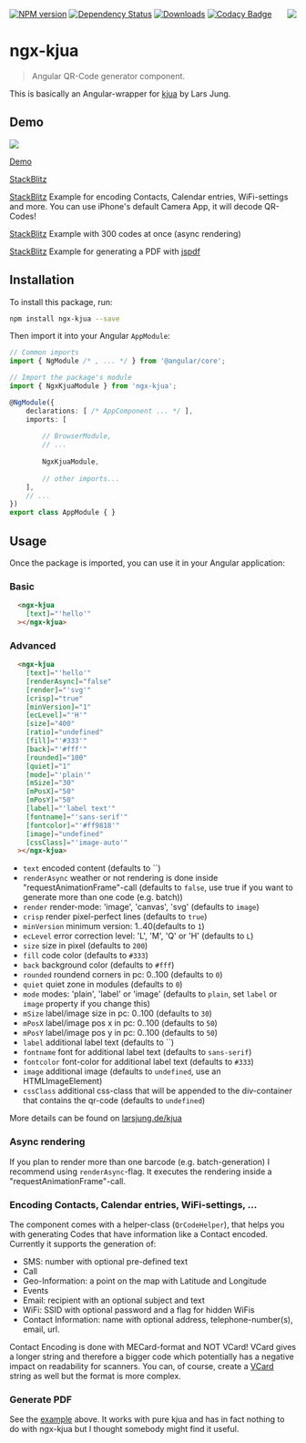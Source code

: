 [![NPM version](https://img.shields.io/npm/v/ngx-kjua.svg?&label=npm)](https://www.npmjs.com/package/ngx-kjua) 
[![Dependency Status](https://david-dm.org/werthdavid/ngx-kjua.svg)](https://david-dm.org/werthdavid/ngx-kjua)
[![Downloads](https://img.shields.io/npm/dm/ngx-kjua.svg)](https://npmjs.org/package/ngx-kjua)
[![Codacy Badge](https://api.codacy.com/project/badge/Grade/2ef6c180329a44cc9fd95abc77fc8c1d)](https://www.codacy.com/app/werthdavid/ngx-kjua?utm_source=github.com&amp;utm_medium=referral&amp;utm_content=werthdavid/ngx-kjua&amp;utm_campaign=Badge_Grade)
<img align="right" src="https://raw.githubusercontent.com/werthdavid/ngx-kjua/master/docs/readme-logo.png"/>

# ngx-kjua

> Angular QR-Code generator component.

This is basically an Angular-wrapper for [kjua](https://github.com/lrsjng/kjua) by Lars Jung.

## Demo

<img src="https://raw.githubusercontent.com/werthdavid/ngx-kjua/master/docs/demo.png"/>

[Demo](https://werthdavid.github.io/ngx-kjua/index.html)

[StackBlitz](https://stackblitz.com/edit/ngx-kjua-example-7) 

[StackBlitz](https://stackblitz.com/edit/ngx-kjua-helper?file=app/app.component.ts) Example for encoding Contacts, Calendar entries, WiFi-settings and more. You can use iPhone's default Camera App, it will decode QR-Codes!

[StackBlitz](https://stackblitz.com/edit/ngx-kjua-batch?file=app/app.component.html) Example with 300 codes at once (async rendering)

[StackBlitz](https://stackblitz.com/edit/ngx-kjua-batch-jspdf?file=app%2Fapp.component.ts) Example for generating a PDF with [jspdf](https://github.com/MrRio/jsPDF)

## Installation

To install this package, run:

```bash
npm install ngx-kjua --save
```

Then import it into your Angular `AppModule`:

```typescript
// Common imports
import { NgModule /* , ... */ } from '@angular/core';

// Import the package's module
import { NgxKjuaModule } from 'ngx-kjua';

@NgModule({
    declarations: [ /* AppComponent ... */ ],
    imports: [
    
        // BrowserModule, 
        // ...
        
        NgxKjuaModule,
        
        // other imports...
    ],
    // ...
})
export class AppModule { }
```

## Usage

Once the package is imported, you can use it in your Angular application:

### Basic

```html
  <ngx-kjua
    [text]="'hello'"
  ></ngx-kjua>
```

### Advanced

```html
  <ngx-kjua
    [text]="'hello'"
    [renderAsync]="false"
    [render]="'svg'"
    [crisp]="true"
    [minVersion]="1"
    [ecLevel]="'H'"
    [size]="400"
    [ratio]="undefined"
    [fill]="'#333'"
    [back]="'#fff'"
    [rounded]="100"
    [quiet]="1"
    [mode]="'plain'"
    [mSize]="30"
    [mPosX]="50"
    [mPosY]="50"
    [label]="'label text'"
    [fontname]="'sans-serif'"
    [fontcolor]="'#ff9818'"
    [image]="undefined"
    [cssClass]="'image-auto'"
  ></ngx-kjua>
```

* `text` encoded content (defaults to ``)
* `renderAsync` weather or not rendering is done inside "requestAnimationFrame"-call (defaults to `false`, use true if you want to generate more than one code (e.g. batch))
* `render` render-mode: 'image', 'canvas', 'svg' (defaults to `image`)
* `crisp` render pixel-perfect lines (defaults to `true`)
* `minVersion` minimum version: 1..40(defaults to `1`)
* `ecLevel` error correction level: 'L', 'M', 'Q' or 'H' (defaults to `L`)
* `size` size in pixel (defaults to `200`)
* `fill` code color (defaults to `#333`)
* `back` background color (defaults to `#fff`)
* `rounded` roundend corners in pc: 0..100 (defaults to `0`)
* `quiet` quiet zone in modules (defaults to `0`)
* `mode` modes: 'plain', 'label' or 'image' (defaults to `plain`, set `label` or `image` property if you change this)
* `mSize` label/image size in pc: 0..100 (defaults to `30`)
* `mPosX` label/image pos x in pc: 0..100 (defaults to `50`)
* `mPosY` label/image pos y in pc: 0..100 (defaults to `50`)
* `label` additional label text (defaults to ``)
* `fontname` font for additional label text (defaults to `sans-serif`)
* `fontcolor` font-color for additional label text (defaults to `#333`)
* `image` additional image (defaults to `undefined`, use an HTMLImageElement)
* `cssClass` additional css-class that will be appended to the div-container that contains the qr-code (defaults to `undefined`)

More details can be found on [larsjung.de/kjua](https://larsjung.de/kjua/)

### Async rendering

If you plan to render more than one barcode (e.g. batch-generation) I recommend using `renderAsync`-flag. It executes the rendering inside a "requestAnimationFrame"-call.

### Encoding Contacts, Calendar entries, WiFi-settings, ...

The component comes with a helper-class (`QrCodeHelper`), that helps you with generating Codes that have information like a Contact encoded.
Currently it supports the generation of:

* SMS: number with optional pre-defined text
* Call
* Geo-Information: a point on the map with Latitude and Longitude
* Events
* Email: recipient with an optional subject and text
* WiFi: SSID with optional password and a flag for hidden WiFis
* Contact Information: name with optional address, telephone-number(s), email, url.

Contact Encoding is done with MECard-format and NOT VCard! VCard gives a longer string and therefore a
bigger code which potentially has a negative impact on readability for scanners. 
You can, of course, create a [VCard](https://en.wikipedia.org/wiki/VCard) string as well but the format is more complex.

### Generate PDF

See the [example](https://stackblitz.com/edit/ngx-kjua-batch-jspdf?file=app%2Fapp.component.ts) above. 
It works with pure kjua and has in fact nothing to do with ngx-kjua but I thought somebody might find it useful.

